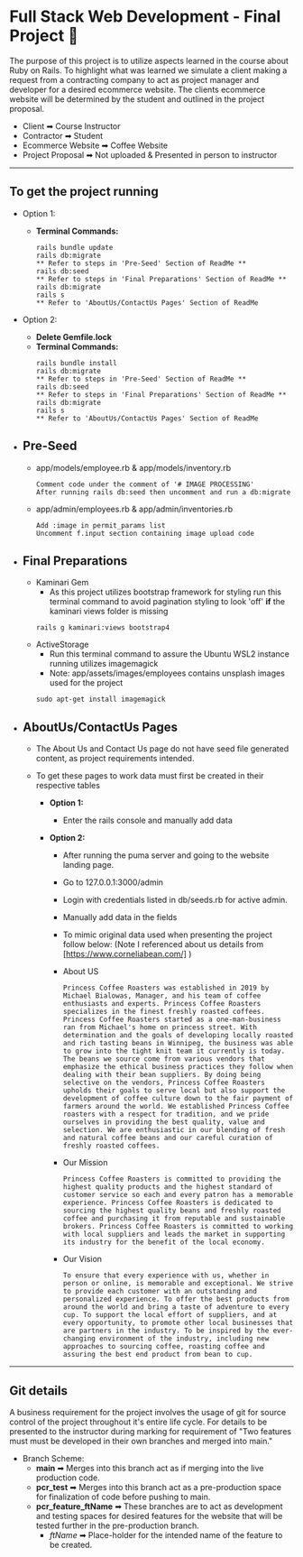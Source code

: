 # Full Stack Web Development - Final Project 🏁

The purpose of this project is to utilize aspects learned in the course about Ruby on Rails.
To highlight what was learned we simulate a client making a request from a contracting company to act as project manager and developer for a desired ecommerce website.
The clients ecommerce website will be determined by the student and outlined in the project proposal.

- Client ➡ Course Instructor
- Contractor ➡ Student
- Ecommerce Website ➡ Coffee Website
- Project Proposal ➡ Not uploaded & Presented in person to instructor

---

## To get the project running

- Option 1:

  - **Terminal Commands:**
    ```
    rails bundle update
    rails db:migrate
    ** Refer to steps in 'Pre-Seed' Section of ReadMe **
    rails db:seed
    ** Refer to steps in 'Final Preparations' Section of ReadMe **
    rails db:migrate
    rails s
    ** Refer to 'AboutUs/ContactUs Pages' Section of ReadMe
    ```

- Option 2:
  - **Delete Gemfile.lock**
  - **Terminal Commands:**
    ```
    rails bundle install
    rails db:migrate
    ** Refer to steps in 'Pre-Seed' Section of ReadMe **
    rails db:seed
    ** Refer to steps in 'Final Preparations' Section of ReadMe **
    rails db:migrate
    rails s
    ** Refer to 'AboutUs/ContactUs Pages' Section of ReadMe
    ```
- ## **Pre-Seed**

  - app/models/employee.rb & app/models/inventory.rb
    ```
    Comment code under the comment of '# IMAGE PROCESSING'
    After running rails db:seed then uncomment and run a db:migrate
    ```
  - app/admin/employees.rb & app/admin/inventories.rb

    ```
    Add :image in permit_params list
    Uncomment f.input section containing image upload code
    ```

- ## **Final Preparations**
  - Kaminari Gem
    - As this project utilizes bootstrap framework for styling run this terminal command to avoid pagination styling to look 'off' **if** the kaminari views folder is missing
    ```
    rails g kaminari:views bootstrap4
    ```
  - ActiveStorage
    - Run this terminal command to assure the Ubuntu WSL2 instance running utilizes imagemagick
    - Note: app/assets/images/employees contains unsplash images used for the project
    ```
    sudo apt-get install imagemagick
    ```
- ## **AboutUs/ContactUs Pages**

  - The About Us and Contact Us page do not have seed file generated content, as project requirements intended.
  - To get these pages to work data must first be created in their respective tables

    - **Option 1:**
      - Enter the rails console and manually add data
    - **Option 2:**

      - After running the puma server and going to the website landing page.
      - Go to 127.0.0.1:3000/admin
      - Login with credentials listed in db/seeds.rb for active admin.
      - Manually add data in the fields
      - To mimic original data used when presenting the project follow below: (Note I referenced about us details from [https://www.corneliabean.com/] )
      - About US

        ```
        Princess Coffee Roasters was established in 2019 by Michael Bialowas, Manager, and his team of coffee enthusiasts and experts. Princess Coffee Roasters specializes in the finest freshly roasted coffees. Princess Coffee Roasters started as a one-man-business ran from Michael's home on princess street. With determination and the goals of developing locally roasted and rich tasting beans in Winnipeg, the business was able to grow into the tight knit team it currently is today. The beans we source come from various vendors that emphasize the ethical business practices they follow when dealing with their bean suppliers. By doing being selective on the vendors, Princess Coffee Roasters upholds their goals to serve local but also support the development of coffee culture down to the fair payment of farmers around the world. We established Princess Coffee roasters with a respect for tradition, and we pride ourselves in providing the best quality, value and selection. We are enthusiastic in our blending of fresh and natural coffee beans and our careful curation of freshly roasted coffees.
        ```

      - Our Mission
        ```
        Princess Coffee Roasters is committed to providing the highest quality products and the highest standard of customer service so each and every patron has a memorable experience. Princess Coffee Roasters is dedicated to sourcing the highest quality beans and freshly roasted coffee and purchasing it from reputable and sustainable brokers. Princess Coffee Roasters is committed to working with local suppliers and leads the market in supporting its industry for the benefit of the local economy.
        ```
      - Our Vision
        ```
        To ensure that every experience with us, whether in person or online, is memorable and exceptional. We strive to provide each customer with an outstanding and personalized experience. To offer the best products from around the world and bring a taste of adventure to every cup. To support the local effort of suppliers, and at every opportunity, to promote other local businesses that are partners in the industry. To be inspired by the ever-changing environment of the industry, including new approaches to sourcing coffee, roasting coffee and assuring the best end product from bean to cup.
        ```

---

## Git details

A business requirement for the project involves the usage of git for source control of the project throughout it's entire life cycle.
For details to be presented to the instructor during marking for requirement of "Two features must must be developed in their own branches and merged into main."

- Branch Scheme:
  - **main** ➡ Merges into this branch act as if merging into the live production code.
  - **pcr_test** ➡ Merges into this branch act as a pre-production space for finalization of code before pushing to main.
  - **pcr_feature_ftName** ➡ These branches are to act as development and testing spaces for desired features for the website that will be tested further in the pre-production branch.
    - _ftName_ ➡ Place-holder for the intended name of the feature to be created.
